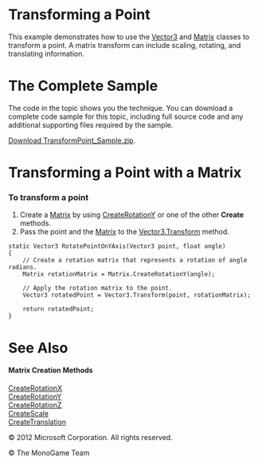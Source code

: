 

# Transforming a Point

This example demonstrates how to use the [Vector3](xref:Microsoft.Xna.Framework.Vector3) and [Matrix](xref:Microsoft.Xna.Framework.Matrix) classes to transform a point. A matrix transform can include scaling, rotating, and translating information.

# The Complete Sample

The code in the topic shows you the technique. You can download a complete code sample for this topic, including full source code and any additional supporting files required by the sample.

[Download TransformPoint_Sample.zip](http://go.microsoft.com/fwlink/?LinkId=258738).

# Transforming a Point with a Matrix

### To transform a point

1.  Create a [Matrix](xref:Microsoft.Xna.Framework.Matrix) by using [CreateRotationY](xref:Microsoft.Xna.Framework.Matrix.CreateRotationY) or one of the other **Create** methods.
2.  Pass the point and the [Matrix](xref:Microsoft.Xna.Framework.Matrix) to the [Vector3.Transform](xref:Microsoft.Xna.Framework.Vector3.Transform) method.

```
static Vector3 RotatePointOnYAxis(Vector3 point, float angle)
{
    // Create a rotation matrix that represents a rotation of angle radians.
    Matrix rotationMatrix = Matrix.CreateRotationY(angle);

    // Apply the rotation matrix to the point.
    Vector3 rotatedPoint = Vector3.Transform(point, rotationMatrix);

    return rotatedPoint;
}
```

# See Also

#### Matrix Creation Methods

[CreateRotationX](xref:Microsoft.Xna.Framework.Matrix.CreateRotationX)  
[CreateRotationY](xref:Microsoft.Xna.Framework.Matrix.CreateRotationY)  
[CreateRotationZ](xref:Microsoft.Xna.Framework.Matrix.CreateRotationZ)  
[CreateScale](xref:Microsoft.Xna.Framework.Matrix.CreateScale)  
[CreateTranslation](xref:Microsoft.Xna.Framework.Matrix.CreateTranslation)  

© 2012 Microsoft Corporation. All rights reserved.  

© The MonoGame Team